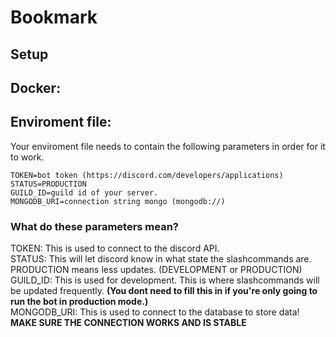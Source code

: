 # Bookmark

## Setup

## Docker:
## Enviroment file:

Your enviroment file needs to contain the following parameters in order for it to work.

```
TOKEN=bot token (https://discord.com/developers/applications)
STATUS=PRODUCTION
GUILD_ID=guild id of your server.
MONGODB_URI=connection string mongo (mongodb://)
```

### What do these parameters mean?<br>

TOKEN: This is used to connect to the discord API.<br>
STATUS: This will let discord know in what state the slashcommands are. PRODUCTION means less updates. (DEVELOPMENT or PRODUCTION)<br>
GUILD_ID: This is used for development. This is where slashcommands will be updated frequently. **(You dont need to fill this in if you're only going to run the bot in production mode.)**<br>
MONGODB_URI: This is used to connect to the database to store data! **MAKE SURE THE CONNECTION WORKS AND IS STABLE**
